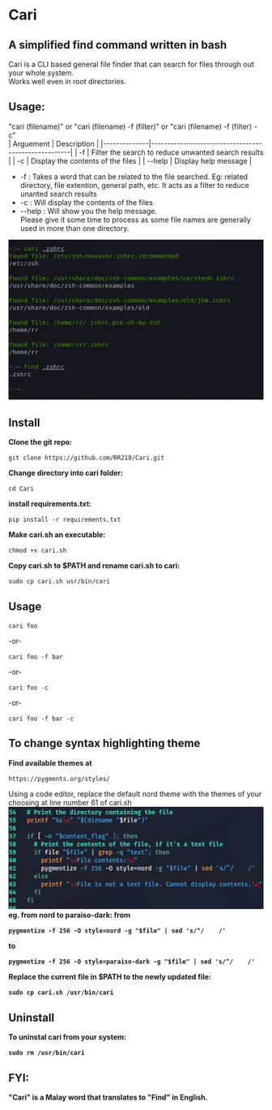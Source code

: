 # Cari
## A simplified find command written in bash
Cari is a CLI based general file finder that can search for files through out your whole system. <br>
Works well even in root directories.
## Usage: 
"cari (filename)" or "cari (filename) -f (filter)" or "cari (filename) -f (filter) -c" <br>
| Arguement    | Description                                         |
|--------------|-----------------------------------------------------|
|    -f        | Filter the search to reduce unwanted search results |
|    -c        | Display the contents of the files                   |
|  --help      | Display help message                                |

* -f : Takes a word that can be related to the file searched. Eg: related directory, file extention, general path, etc.
It acts as a filter to reduce unanted search results <br>
* -c : Will display the contents of the files <br>
* --help : Will show you the help message. <br>
Please give it some time to process as some file names are generally used in more than one directory. <br>

![Example](https://github.com/RR218/Cari/blob/main/images/Screenshot1.png)
## Install
**Clone the git repo:**
```
git clone https://github.com/RR218/Cari.git
```
**Change directory into cari folder:**
```
cd Cari
```
**install requirements.txt:**
```
pip install -r requirements.txt
```
**Make cari.sh an executable:**
```
chmod +x cari.sh
```
**Copy cari.sh to $PATH and rename cari.sh to cari:**
```
sudo cp cari.sh usr/bin/cari
```
## Usage
```
cari foo
```
-or-
```
cari foo -f bar
```
-or-
```
cari foo -c
```
-or-
```
cari foo -f bar -c
```
## To change syntax highlighting theme
**Find available themes at**
```
https://pygments.org/styles/
```
Using a code editor, replace the default nord theme with the themes of your choosing at line number 61 of cari.sh <b> 
![Example](https://github.com/RR218/Cari/blob/main/images/screenshot2.png)
<br>
**eg. from nord to paraiso-dark:**
from
```
pygmentize -f 256 -O style=nord -g "$file" | sed 's/^/    /'
```
to
```
pygmentize -f 256 -O style=paraiso-dark -g "$file" | sed 's/^/    /'
```
**Replace the current file in $PATH to the newly updated file:**
```
sudo cp cari.sh /usr/bin/cari
```
## Uninstall
**To uninstal cari from your system:**
```
sudo rm /usr/bin/cari
```

## FYI:
"Cari" is a Malay word that translates to "Find" in English.
